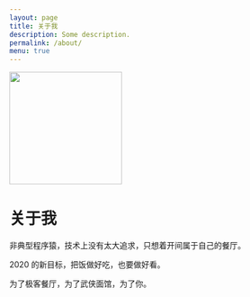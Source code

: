 ```yaml
---
layout: page
title: 关于我
description: Some description.
permalink: /about/
menu: true
---
```


<img class="img-rounded" src="{{site.baseurl}}/assets/img/profile.jpg" width="200">

# 关于我

非典型程序猿，技术上没有太大追求，只想着开间属于自己的餐厅。

2020 的新目标，把饭做好吃，也要做好看。

为了极客餐厅，为了武侠面馆，为了你。